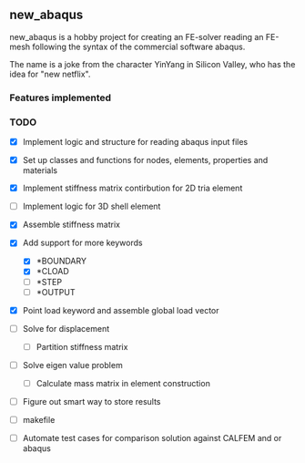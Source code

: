 ## new_abaqus
new_abaqus is a hobby project for creating an FE-solver reading an FE-mesh following the syntax of the commercial software abaqus. 

The name is a joke from the character YinYang in Silicon Valley, who has the idea for "new netflix".

### Features implemented


   
### TODO
- [x] Implement logic and structure for reading abaqus input files
- [x] Set up classes and functions for nodes, elements, properties and materials
- [x] Implement stiffness matrix contirbution for 2D tria element
- [ ] Implement logic for 3D shell element
- [x] Assemble stiffness matrix
- [x] Add support for more keywords
  - [x] *BOUNDARY
  - [x] *CLOAD
  - [ ] *STEP
  - [ ] *OUTPUT
- [x] Point load keyword and assemble global load vector
- [ ] Solve for displacement
  - [ ] Partition stiffness matrix
- [ ] Solve eigen value problem
  - [ ] Calculate mass matrix in element construction
- [ ] Figure out smart way to store results  
- [ ] makefile
- [ ] Automate test cases for comparison solution against CALFEM and or abaqus




